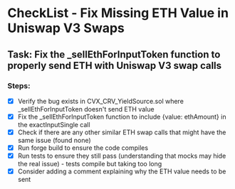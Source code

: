 # CheckList - Fix Missing ETH Value in Uniswap V3 Swaps

## Task: Fix the _sellEthForInputToken function to properly send ETH with Uniswap V3 swap calls

### Steps:
- [x] Verify the bug exists in CVX_CRV_YieldSource.sol where _sellEthForInputToken doesn't send ETH value
- [x] Fix the _sellEthForInputToken function to include {value: ethAmount} in the exactInputSingle call
- [x] Check if there are any other similar ETH swap calls that might have the same issue (found none)
- [x] Run forge build to ensure the code compiles
- [x] Run tests to ensure they still pass (understanding that mocks may hide the real issue) - tests compile but taking too long
- [x] Consider adding a comment explaining why the ETH value needs to be sent